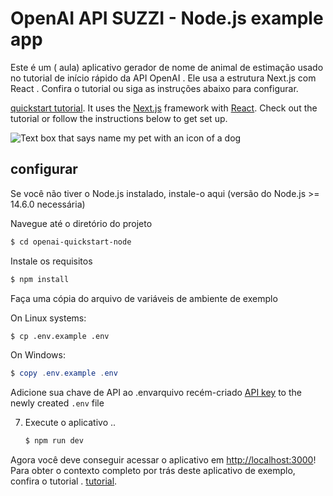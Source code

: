 # OpenAI API SUZZI  - Node.js example app

Este é um ( aula) aplicativo gerador de nome de animal de estimação usado no tutorial de início rápido da API OpenAI . 
Ele usa a estrutura Next.js com React . 
Confira o tutorial ou siga as instruções abaixo para configurar.



[quickstart tutorial](https://platform.openai.com/docs/quickstart). It uses the [Next.js](https://nextjs.org/) framework with [React](https://reactjs.org/). Check out the tutorial or follow the instructions below to get set up.

![Text box that says name my pet with an icon of a dog](https://user-images.githubusercontent.com/10623307/213887080-b2bc4645-7fdb-4dbd-ae42-efce00d0dc29.png)


## configurar 

Se você não tiver o Node.js instalado, instale-o aqui (versão do Node.js >= 14.6.0 necessária)


Navegue até o diretório do projeto

   ```bash
   $ cd openai-quickstart-node
   ```

Instale os requisitos

   ```bash
   $ npm install
   ```

Faça uma cópia do arquivo de variáveis ​​de ambiente de exemplo

   On Linux systems: 
   ```bash
   $ cp .env.example .env
   ```
   On Windows:
   ```powershell
   $ copy .env.example .env
   ```
Adicione sua chave de API ao .envarquivo recém-criado [API key](https://platform.openai.com/account/api-keys) to the newly created `.env` file

7. Execute o aplicativo ..

   ```bash
   $ npm run dev
   ```

Agora você deve conseguir acessar o aplicativo em [http://localhost:3000](http://localhost:3000)! Para obter o contexto completo por trás deste aplicativo de exemplo, confira o tutorial .  [tutorial](https://platform.openai.com/docs/quickstart).

